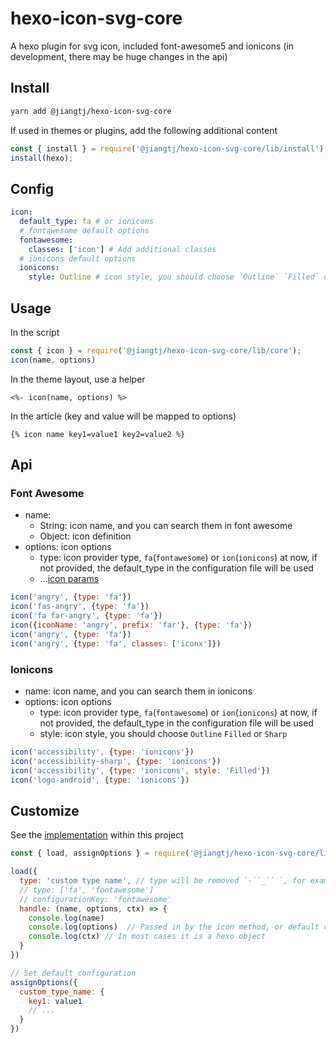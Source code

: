 # hexo-icon-svg-core

A hexo plugin for svg icon, included font-awesome5 and ionicons (in development, there may be huge changes in the api)

## Install

```bash
yarn add @jiangtj/hexo-icon-svg-core
```

If used in themes or plugins, add the following additional content

```js
const { install } = require('@jiangtj/hexo-icon-svg-core/lib/install');
install(hexo);
```

## Config

```yml
icon:
  default_type: fa # or ionicons
  # fontawesome default options
  fontawesome:
    classes: ['icon'] # Add additional classes
  # ionicons default options
  ionicons:
    style: Outline # icon style, you should choose `Outline` `Filled` or `Sharp` (only for type: `ionicons`)
```

## Usage

In the script

```js
const { icon } = require('@jiangtj/hexo-icon-svg-core/lib/core');
icon(name, options)
```

In the theme layout, use a helper

```ejs
<%- icon(name, options) %>
```

In the article (key and value will be mapped to options)

```njk
{% icon name key1=value1 key2=value2 %}
```

## Api

### Font Awesome

- name:
  - String: icon name, and you can search them in font awesome
  - Object: icon definition
- options: icon options
  - type: icon provider type, `fa`(`fontawesome`) or `ion`(`ionicons`) at now, if not provided, the default_type in the configuration file will be used
  - ...[icon params](https://fontawesome.com/v5.15/how-to-use/javascript-api/methods/icon)

```js
icon('angry', {type: 'fa'})
icon('fas-angry', {type: 'fa'})
icon('fa far-angry', {type: 'fa'})
icon({iconName: 'angry', prefix: 'far'}, {type: 'fa'})
icon('angry', {type: 'fa'})
icon('angry', {type: 'fa', classes: ['iconx']})
```

### Ionicons
- name: icon name, and you can search them in ionicons
- options: icon options
  - type: icon provider type, `fa`(`fontawesome`) or `ion`(`ionicons`) at now, if not provided, the default_type in the configuration file will be used
  - style: icon style, you should choose `Outline` `Filled` or `Sharp`

```js
icon('accessibility', {type: 'ionicons'})
icon('accessibility-sharp', {type: 'ionicons'})
icon('accessibility', {type: 'ionicons', style: 'Filled'})
icon('logo-android', {type: 'ionicons'})
```

## Customize

See the [implementation](https://github.com/jiangtj-lab/hexo-icon-svg-core/tree/master/lib/icons) within this project

```js
const { load, assignOptions } = require('@jiangtj/hexo-icon-svg-core/lib/core');

load({
  type: 'custom type name', // type will be removed `-``_`` `, for example, this example is the same as `customtypename`
  // type: ['fa', 'fontawesome']
  // configurationKey: 'fontawesome'
  handle: (name, options, ctx) => {
    console.log(name)
    console.log(options)  // Passed in by the icon method, or default configuration
    console.log(ctx) // In most cases it is a hexo object
  }
})

// Set default configuration
assignOptions({
  custom_type_name: {
    key1: value1
    // ...
  }
})
```


